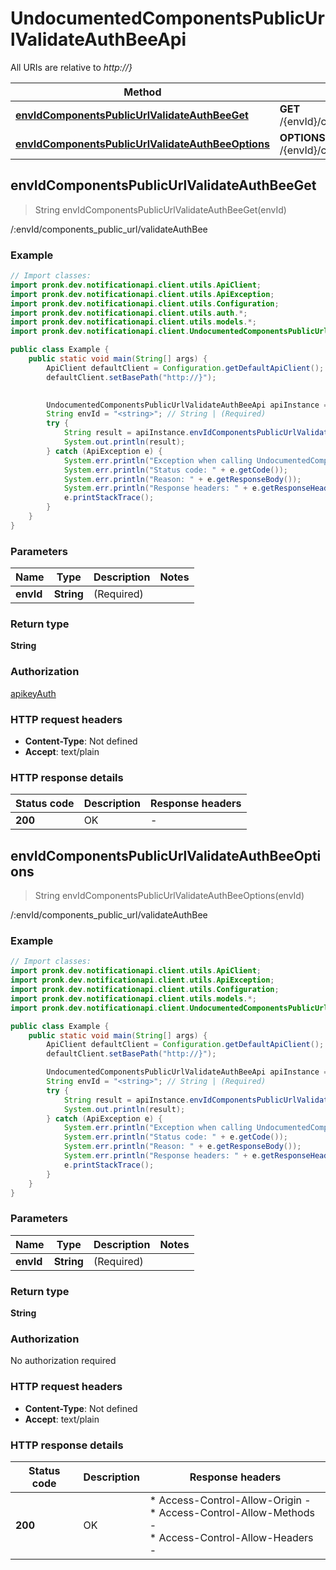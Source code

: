# UndocumentedComponentsPublicUrlValidateAuthBeeApi

All URIs are relative to *http://}*

| Method | HTTP request | Description |
|------------- | ------------- | -------------|
| [**envIdComponentsPublicUrlValidateAuthBeeGet**](UndocumentedComponentsPublicUrlValidateAuthBeeApi.md#envIdComponentsPublicUrlValidateAuthBeeGet) | **GET** /{envId}/components_public_url/validateAuthBee | /:envId/components_public_url/validateAuthBee |
| [**envIdComponentsPublicUrlValidateAuthBeeOptions**](UndocumentedComponentsPublicUrlValidateAuthBeeApi.md#envIdComponentsPublicUrlValidateAuthBeeOptions) | **OPTIONS** /{envId}/components_public_url/validateAuthBee | /:envId/components_public_url/validateAuthBee |



## envIdComponentsPublicUrlValidateAuthBeeGet

> String envIdComponentsPublicUrlValidateAuthBeeGet(envId)

/:envId/components_public_url/validateAuthBee

### Example

```java
// Import classes:
import pronk.dev.notificationapi.client.utils.ApiClient;
import pronk.dev.notificationapi.client.utils.ApiException;
import pronk.dev.notificationapi.client.utils.Configuration;
import pronk.dev.notificationapi.client.utils.auth.*;
import pronk.dev.notificationapi.client.utils.models.*;
import pronk.dev.notificationapi.client.UndocumentedComponentsPublicUrlValidateAuthBeeApi;

public class Example {
    public static void main(String[] args) {
        ApiClient defaultClient = Configuration.getDefaultApiClient();
        defaultClient.setBasePath("http://}");
        

        UndocumentedComponentsPublicUrlValidateAuthBeeApi apiInstance = new UndocumentedComponentsPublicUrlValidateAuthBeeApi(defaultClient);
        String envId = "<string>"; // String | (Required) 
        try {
            String result = apiInstance.envIdComponentsPublicUrlValidateAuthBeeGet(envId);
            System.out.println(result);
        } catch (ApiException e) {
            System.err.println("Exception when calling UndocumentedComponentsPublicUrlValidateAuthBeeApi#envIdComponentsPublicUrlValidateAuthBeeGet");
            System.err.println("Status code: " + e.getCode());
            System.err.println("Reason: " + e.getResponseBody());
            System.err.println("Response headers: " + e.getResponseHeaders());
            e.printStackTrace();
        }
    }
}
```

### Parameters


| Name | Type | Description  | Notes |
|------------- | ------------- | ------------- | -------------|
| **envId** | **String**| (Required)  | |

### Return type

**String**

### Authorization

[apikeyAuth](../README.md#apikeyAuth)

### HTTP request headers

- **Content-Type**: Not defined
- **Accept**: text/plain


### HTTP response details
| Status code | Description | Response headers |
|-------------|-------------|------------------|
| **200** | OK |  -  |


## envIdComponentsPublicUrlValidateAuthBeeOptions

> String envIdComponentsPublicUrlValidateAuthBeeOptions(envId)

/:envId/components_public_url/validateAuthBee

### Example

```java
// Import classes:
import pronk.dev.notificationapi.client.utils.ApiClient;
import pronk.dev.notificationapi.client.utils.ApiException;
import pronk.dev.notificationapi.client.utils.Configuration;
import pronk.dev.notificationapi.client.utils.models.*;
import pronk.dev.notificationapi.client.UndocumentedComponentsPublicUrlValidateAuthBeeApi;

public class Example {
    public static void main(String[] args) {
        ApiClient defaultClient = Configuration.getDefaultApiClient();
        defaultClient.setBasePath("http://}");

        UndocumentedComponentsPublicUrlValidateAuthBeeApi apiInstance = new UndocumentedComponentsPublicUrlValidateAuthBeeApi(defaultClient);
        String envId = "<string>"; // String | (Required) 
        try {
            String result = apiInstance.envIdComponentsPublicUrlValidateAuthBeeOptions(envId);
            System.out.println(result);
        } catch (ApiException e) {
            System.err.println("Exception when calling UndocumentedComponentsPublicUrlValidateAuthBeeApi#envIdComponentsPublicUrlValidateAuthBeeOptions");
            System.err.println("Status code: " + e.getCode());
            System.err.println("Reason: " + e.getResponseBody());
            System.err.println("Response headers: " + e.getResponseHeaders());
            e.printStackTrace();
        }
    }
}
```

### Parameters


| Name | Type | Description  | Notes |
|------------- | ------------- | ------------- | -------------|
| **envId** | **String**| (Required)  | |

### Return type

**String**

### Authorization

No authorization required

### HTTP request headers

- **Content-Type**: Not defined
- **Accept**: text/plain


### HTTP response details
| Status code | Description | Response headers |
|-------------|-------------|------------------|
| **200** | OK |  * Access-Control-Allow-Origin -  <br>  * Access-Control-Allow-Methods -  <br>  * Access-Control-Allow-Headers -  <br>  |

